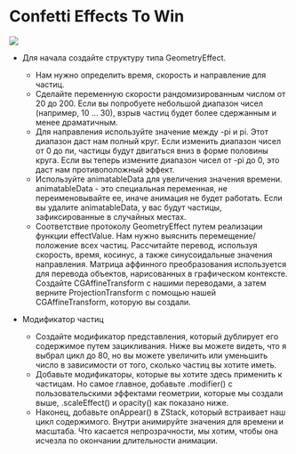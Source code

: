 # Confetti Effects To Win
<img src="https://github.com/ihValery/ConfettiEffectsToWin/blob/main/Image/Confetti.gif?raw=true"></a>

- Для начала создайте структуру типа GeometryEffect.
    - Нам нужно определить время, скорость и направление для частиц. 
    - Сделайте переменную скорости рандомизированным числом от 20 до 200. Если вы попробуете небольшой диапазон чисел (например, 10 ... 30), взрыв частиц будет более сдержанным и менее драматичным.
    - Для направления используйте значение между -pi и pi. Этот диапазон даст нам полный круг. Если изменить диапазон чисел от 0 до пи, частицы будут двигаться вниз в форме половины круга. Если вы теперь измените диапазон чисел от -pi до 0, это даст нам противоположный эффект.
    - Используйте animatableData для увеличения значения времени. animatableData - это специальная переменная, не переименовывайте ее, иначе анимация не будет работать. Если вы удалите animatableData, у вас будут частицы, зафиксированные в случайных местах.
    - Соответствие протоколу GeometryEffect путем реализации функции effectValue. Нам нужно выяснить перемещение/положение всех частиц. Рассчитайте перевод, используя скорость, время, косинус, а также синусоидальные значения направления. Матрица аффинного преобразования используется для перевода объектов, нарисованных в графическом контексте. Создайте CGAffineTransform с нашими переводами, а затем верните ProjectionTransform с помощью нашей CGAffineTransform, которую вы создали.

- Модификатор частиц
    - Создайте модификатор представления, который дублирует его содержимое путем зацикливания. Ниже вы можете видеть, что я выбрал цикл до 80, но вы можете увеличить или уменьшить число в зависимости от того, сколько частиц вы хотите иметь.
    - Добавьте модификаторы, которые вы хотите здесь применить к частицам. Но самое главное, добавьте .modifier() с пользовательскими эффектами геометрии, которые мы создали выше, .scaleEffect() и opacity() как показано ниже.
    - Наконец, добавьте onAppear() в ZStack, который встраивает наш цикл содержимого. Внутри анимируйте значения для времени и масштаба. Что касается непрозрачности, мы хотим, чтобы она исчезла по окончании длительности анимации.
